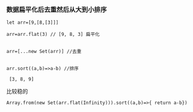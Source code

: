 ### 数据扁平化后去重然后从大到小排序
```
let arr=[9,[8,[3]]]

arr=arr.flat(3) // [9, 8, 3] 扁平化


arr=[...new Set(arr)] //去重


arr.sort((a,b)=>a-b) //排序

 [3, 8, 9]
```


比较稳的
```
Array.from(new Set(arr.flat(Infinity))).sort((a,b)=>{ return a-b})
```